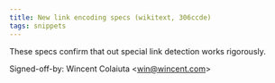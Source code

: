 ```yaml
---
title: New link encoding specs (wikitext, 306ccde)
tags: snippets
---
```


These specs confirm that out special link detection works rigorously.

Signed-off-by: Wincent Colaiuta &lt;win@wincent.com&gt;
